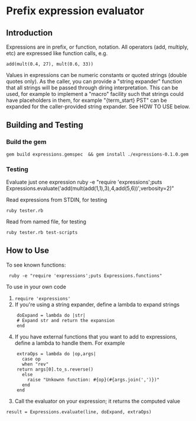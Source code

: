 # Prefix expression evaluator

## Introduction

Expressions are in prefix, or function, notation.  All operators (add, multiply, etc) are expressed
like function calls, e.g.
```
add(mult(0.4, 27), mult(0.6, 33))
```
Values in expressions can be numeric constants or quoted strings (double quotes only).
As the caller, you can provide a "string expander" function that all strings will
be passed through diring interpretation.  This can be used, for example to implement
a "macro" facility such that strings could have placeholders in them, for example
     "{term_start} PST"
can be expanded for the caller-provided string expander.  See HOW TO USE below.

## Building and Testing

### Build the gem
```
gem build expressions.gemspec  && gem install ./expressions-0.1.0.gem 
```
### Testing

Evaluate just one expression
    ruby -e "require 'expressions';puts Expressions.evaluate('add(mult(add(1,1),3),4,add(5,6))',verbosity=2)"

Read expressions from STDIN, for testing
```
ruby tester.rb
```

Read from named file, for testing
```
ruby tester.rb test-scripts
```

## How to Use

To see known functions:
```
 ruby -e "require 'expressions';puts Expressions.functions"
```

To use in your own code

1. `require 'expressions'`
2. If you're using a string expander, define a lambda to expand strings
```
    doExpand = lambda do |str|
    # Expand str and return the expansion
    end
```
4. If you have external functions that you want to add to expressions, define a lambda to handle them. For example
```
    extraOps = lambda do |op,args|
      case op
      when "rev"
	return args[0].to_s.reverse()
      else
        raise "Unkownn function: #{op}(#{args.join(',')})"
      end
    end
```
3. Call the evaluator on your expression; it returns the computed value
```
result = Expressions.evaluate(line, doExpand, extraOps)
```


